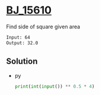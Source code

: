 # [BJ_15610](https://acmicpc.net/problem/15610)

Find side of square given area


```txt
Input: 64
Output: 32.0
```

## Solution

* py

  ```py
  print(int(input()) ** 0.5 * 4)
  ```
